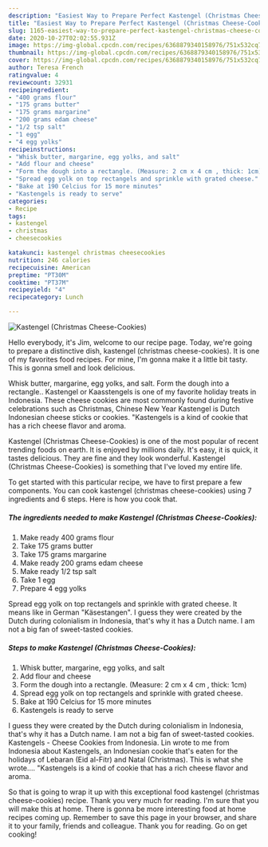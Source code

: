 ```yaml
---
description: "Easiest Way to Prepare Perfect Kastengel (Christmas Cheese-Cookies)"
title: "Easiest Way to Prepare Perfect Kastengel (Christmas Cheese-Cookies)"
slug: 1165-easiest-way-to-prepare-perfect-kastengel-christmas-cheese-cookies
date: 2020-10-27T02:02:55.931Z
image: https://img-global.cpcdn.com/recipes/6368879340158976/751x532cq70/kastengel-christmas-cheese-cookies-recipe-main-photo.jpg
thumbnail: https://img-global.cpcdn.com/recipes/6368879340158976/751x532cq70/kastengel-christmas-cheese-cookies-recipe-main-photo.jpg
cover: https://img-global.cpcdn.com/recipes/6368879340158976/751x532cq70/kastengel-christmas-cheese-cookies-recipe-main-photo.jpg
author: Teresa French
ratingvalue: 4
reviewcount: 32931
recipeingredient:
- "400 grams flour"
- "175 grams butter"
- "175 grams margarine"
- "200 grams edam cheese"
- "1/2 tsp salt"
- "1 egg"
- "4 egg yolks"
recipeinstructions:
- "Whisk butter, margarine, egg yolks, and salt"
- "Add flour and cheese"
- "Form the dough into a rectangle. (Measure: 2 cm x 4 cm , thick: 1cm)"
- "Spread egg yolk on top rectangels and sprinkle with grated cheese."
- "Bake at 190 Celcius for 15 more minutes"
- "Kastengels is ready to serve"
categories:
- Recipe
tags:
- kastengel
- christmas
- cheesecookies

katakunci: kastengel christmas cheesecookies 
nutrition: 246 calories
recipecuisine: American
preptime: "PT30M"
cooktime: "PT37M"
recipeyield: "4"
recipecategory: Lunch

---
```



![Kastengel (Christmas Cheese-Cookies)](https://img-global.cpcdn.com/recipes/6368879340158976/751x532cq70/kastengel-christmas-cheese-cookies-recipe-main-photo.jpg)

Hello everybody, it's Jim, welcome to our recipe page. Today, we're going to prepare a distinctive dish, kastengel (christmas cheese-cookies). It is one of my favorites food recipes. For mine, I'm gonna make it a little bit tasty. This is gonna smell and look delicious.

Whisk butter, margarine, egg yolks, and salt. Form the dough into a rectangle.. Kastengel or Kaasstengels is one of my favorite holiday treats in Indonesia. These cheese cookies are most commonly found during festive celebrations such as Christmas, Chinese New Year Kastengel is Dutch Indonesian cheese sticks or cookies. &#34;Kastengels is a kind of cookie that has a rich cheese flavor and aroma.

Kastengel (Christmas Cheese-Cookies) is one of the most popular of recent trending foods on earth. It is enjoyed by millions daily. It's easy, it is quick, it tastes delicious. They are fine and they look wonderful. Kastengel (Christmas Cheese-Cookies) is something that I've loved my entire life.


To get started with this particular recipe, we have to first prepare a few components. You can cook kastengel (christmas cheese-cookies) using 7 ingredients and 6 steps. Here is how you cook that.

<!--inarticleads1-->

##### The ingredients needed to make Kastengel (Christmas Cheese-Cookies):

1. Make ready 400 grams flour
1. Take 175 grams butter
1. Take 175 grams margarine
1. Make ready 200 grams edam cheese
1. Make ready 1/2 tsp salt
1. Take 1 egg
1. Prepare 4 egg yolks


Spread egg yolk on top rectangels and sprinkle with grated cheese. It means like in German &#34;Käsestangen&#34;. I guess they were created by the Dutch during colonialism in Indonesia, that&#39;s why it has a Dutch name. I am not a big fan of sweet-tasted cookies. 

<!--inarticleads2-->

##### Steps to make Kastengel (Christmas Cheese-Cookies):

1. Whisk butter, margarine, egg yolks, and salt
1. Add flour and cheese
1. Form the dough into a rectangle. (Measure: 2 cm x 4 cm , thick: 1cm)
1. Spread egg yolk on top rectangels and sprinkle with grated cheese.
1. Bake at 190 Celcius for 15 more minutes
1. Kastengels is ready to serve


I guess they were created by the Dutch during colonialism in Indonesia, that&#39;s why it has a Dutch name. I am not a big fan of sweet-tasted cookies. Kastengels - Cheese Cookies from Indonesia. Lin wrote to me from Indonesia about Kastengels, an Indonesian cookie that&#39;s eaten for the holidays of Lebaran (Eid al-Fitr) and Natal (Christmas). This is what she wrote…. &#34;Kastengels is a kind of cookie that has a rich cheese flavor and aroma. 

So that is going to wrap it up with this exceptional food kastengel (christmas cheese-cookies) recipe. Thank you very much for reading. I'm sure that you will make this at home. There is gonna be more interesting food at home recipes coming up. Remember to save this page in your browser, and share it to your family, friends and colleague. Thank you for reading. Go on get cooking!

